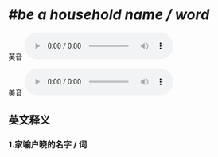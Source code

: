 # ***\#be a household name / word*** 
英音
<audio src="./media/be a household name1_AAC.aac" controls="controls"></audio>

美音
<audio src="./media/be a household name2_AAC.aac" controls="controls"></audio>



  

英文释义
---
### 1.**家喻户晓的名字 / 词**  


